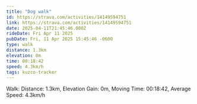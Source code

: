 ```yaml
---
title: "Dog walk"
id: https://strava.com/activities/14149594751
link: https://strava.com/activities/14149594751
date: 2025-04-11T21:45:46.000Z
rideDate: Fri Apr 11 2025
pubDate: Fri, 11 Apr 2025 15:45:46 -0600
type: walk
distance: 1.3km
elevation: 0m
time: 00:18:42
speed: 4.3km/h
tags: kuzco-tracker
---
```

Walk: Distance: 1.3km, Elevation Gain: 0m, Moving Time: 00:18:42, Average Speed: 4.3km/h
